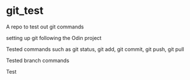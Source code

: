 # git_test
A repo to test out git commands

setting up git following the Odin project

Tested commands such as git status, git add, git commit, git push, git pull

Tested branch commands

Test
